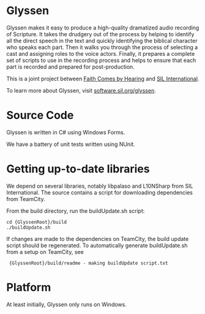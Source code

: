 Glyssen
====================
Glyssen makes it easy to produce a high-quality dramatized audio recording of Scripture. It takes the drudgery out of the process by helping to identify all the direct speech in the text and quickly identifying the biblical character who speaks each part. Then it walks you through the process of selecting a cast and assigning roles to the voice actors. Finally, it prepares a complete set of scripts to use in the recording process and helps to ensure that each part is recorded and prepared for post-production.

This is a joint project between [Faith Comes by Hearing](http://www.faithcomesbyhearing.com) and [SIL International](http://www.sil.org).

To learn more about Glyssen, visit [software.sil.org/glyssen](http://software.sil.org/glyssen).

Source Code
====================
Glyssen is written in C# using Windows Forms.

We have a battery of unit tests written using NUnit.

Getting up-to-date libraries
====================
We depend on several libraries, notably libpalaso and L10NSharp from SIL International.
The source contains a script for downloading dependencies from TeamCity.

From the build directory, run the buildUpdate.sh script:

	cd {GlyssenRoot}/build
	./buildUpdate.sh

If changes are made to the dependencies on TeamCity, the build update script should be regenerated. To automatically generate buildUpdate.sh from a setup on TeamCity, see
	
	 {GlyssenRoot}/build/readme - making buildUpdate script.txt

Platform
====================
At least initially, Glyssen only runs on Windows.
